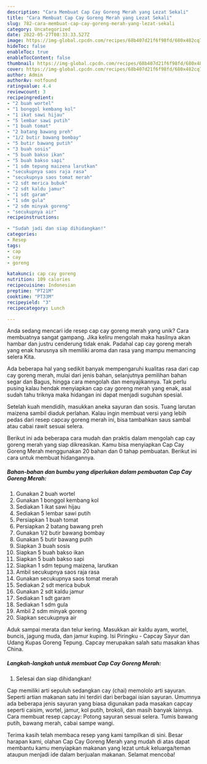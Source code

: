 ```yaml
---
description: "Cara Membuat Cap Cay Goreng Merah yang Lezat Sekali"
title: "Cara Membuat Cap Cay Goreng Merah yang Lezat Sekali"
slug: 782-cara-membuat-cap-cay-goreng-merah-yang-lezat-sekali
category: Uncategorized
date: 2022-05-27T08:33:33.527Z
image: https://img-global.cpcdn.com/recipes/68b407d21f6f98fd/680x482cq70/cap-cay-goreng-merah-foto-resep-utama.jpg
hideToc: false
enableToc: true
enableTocContent: false
thumbnail: https://img-global.cpcdn.com/recipes/68b407d21f6f98fd/680x482cq70/cap-cay-goreng-merah-foto-resep-utama.jpg
cover: https://img-global.cpcdn.com/recipes/68b407d21f6f98fd/680x482cq70/cap-cay-goreng-merah-foto-resep-utama.jpg
author: Admin
authorAv: notfound
ratingvalue: 4.4
reviewcount: 3
recipeingredient:
- "2 buah wortel"
- "1 bonggol kembang kol"
- "1 ikat sawi hijau"
- "5 lembar sawi putih"
- "1 buah tomat"
- "2 batang bawang preh"
- "1/2 butir bawang bombay"
- "5 butir bawang putih"
- "3 buah sosis"
- "5 buah bakso ikan"
- "5 buah bakso sapi"
- "1 sdm tepung maizena larutkan"
- "secukupnya saos raja rasa"
- "secukupnya saos tomat merah"
- "2 sdt merica bubuk"
- "2 sdt kaldu jamur"
- "1 sdt garam"
- "1 sdm gula"
- "2 sdm minyak goreng"
- "secukupnya air"
recipeinstructions:

- "Sudah jadi dan siap dihidangkan!"
categories:
- Resep
tags:
- cap
- cay
- goreng

katakunci: cap cay goreng 
nutrition: 109 calories
recipecuisine: Indonesian
preptime: "PT21M"
cooktime: "PT33M"
recipeyield: "3"
recipecategory: Lunch

---
```





Anda sedang mencari ide resep cap cay goreng merah yang unik? Cara membuatnya sangat gampang. Jika keliru mengolah maka hasilnya akan hambar dan justru cenderung tidak enak. Padahal cap cay goreng merah yang enak harusnya sih memiliki aroma dan rasa yang mampu memancing selera Kita.





Ada beberapa hal yang sedikit banyak mempengaruhi kualitas rasa dari cap cay goreng merah, mulai dari jenis bahan, selanjutnya pemilihan bahan segar dan Bagus, hingga cara mengolah dan menyajikannya. Tak perlu pusing kalau hendak menyiapkan cap cay goreng merah yang enak,      asal sudah tahu triknya maka hidangan ini dapat menjadi suguhan spesial.














Setelah kuah mendidih, masukkan aneka sayuran dan sosis. Tuang larutan maizena sambil diaduk perlahan. Kalau ingin membuat versi yang lebih pedas dari resep capcay goreng merah ini, bisa tambahkan saus sambal atau cabai rawit sesuai selera.






Berikut ini ada beberapa cara mudah dan praktis dalam mengolah cap cay goreng merah yang siap dikreasikan. Kamu bisa menyiapkan Cap Cay Goreng Merah menggunakan 20 bahan dan 0 tahap pembuatan. Berikut ini cara untuk membuat hidangannya.

<!--inarticleads1-->

##### Bahan-bahan dan bumbu yang diperlukan dalam pembuatan Cap Cay Goreng Merah:

1. Gunakan 2 buah wortel
1. Gunakan 1 bonggol kembang kol
1. Sediakan 1 ikat sawi hijau
1. Sediakan 5 lembar sawi putih
1. Persiapkan 1 buah tomat
1. Persiapkan 2 batang bawang preh
1. Gunakan 1/2 butir bawang bombay
1. Gunakan 5 butir bawang putih
1. Siapkan 3 buah sosis
1. Siapkan 5 buah bakso ikan
1. Siapkan 5 buah bakso sapi
1. Siapkan 1 sdm tepung maizena, larutkan
1. Ambil secukupnya saos raja rasa
1. Gunakan secukupnya saos tomat merah
1. Sediakan 2 sdt merica bubuk
1. Gunakan 2 sdt kaldu jamur
1. Sediakan 1 sdt garam
1. Sediakan 1 sdm gula
1. Ambil 2 sdm minyak goreng
1. Siapkan secukupnya air


Aduk sampai merata dan telur kering. Masukkan air kaldu ayam, wortel, buncis, jagung muda, dan jamur kuping. Isi Piringku - Capcay Sayur dan Udang Kupas Goreng Tepung. Capcay merupakan salah satu masakan khas China. 

<!--inarticleads2-->

##### Langkah-langkah untuk membuat Cap Cay Goreng Merah:


1. Selesai dan siap dihidangkan!

Cap memiliki arti sepuluh sedangkan cay (chai) memololo arti sayuran. Seperti artian makanan satu ini terdiri dari berbagai isian sayuran. Umumnya ada beberapa jenis sayuran yang biasa digunakan pada masakan capcay seperti caisim, wortel, jamur, kol putih, brokoli, dan masih banyak lainnya. Cara membuat resep capcay: Potong sayuran sesuai selera. Tumis bawang putih, bawang merah, cabai sampe wangi. 

Terima kasih telah membaca resep yang kami tampilkan di sini. Besar harapan kami, olahan Cap Cay Goreng Merah yang mudah di atas dapat membantu kamu menyiapkan makanan yang lezat untuk keluarga/teman ataupun menjadi ide dalam berjualan makanan. Selamat mencoba!
